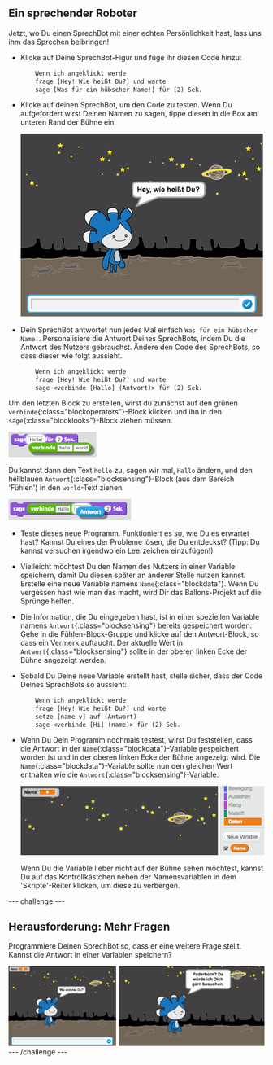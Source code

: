 ## Ein sprechender Roboter

Jetzt, wo Du einen SprechBot mit einer echten Persönlichkeit hast, lass uns ihm das Sprechen beibringen!

+ Klicke auf Deine SprechBot-Figur und füge ihr diesen Code hinzu:

	```blocks
		Wenn ich angeklickt werde
		frage [Hey! Wie heißt Du?] und warte
		sage [Was für ein hübscher Name!] für (2) Sek.
	```

+ Klicke auf deinen SprechBot, um den Code zu testen. Wenn Du aufgefordert wirst Deinen Namen zu sagen, tippe diesen in die Box am unteren Rand der Bühne ein.

	![screenshot](images/chatbot-text.png)

+ Dein SprechBot antwortet nun jedes Mal einfach `Was für ein hübscher Name!`. Personalisiere die Antwort Deines SprechBots, indem Du die Antwort des Nutzers gebrauchst. Ändere den Code des SprechBots, so dass dieser wie folgt aussieht.

	```blocks
		Wenn ich angeklickt werde
		frage [Hey! Wie heißt Du?] und warte
		sage <verbinde [Hallo] (Antwort)> für (2) Sek.
	```

Um den letzten Block zu erstellen, wirst du zunächst auf den grünen `verbinde`{:class="blockoperators"}-Block klicken und ihn in den `sage`{:class="blocklooks"}-Block ziehen müssen.

![screenshot](images/chatbot-join.png)

Du kannst dann den Text `hello` zu, sagen wir mal, `Hallo` ändern, und den hellblauen `Antwort`{:class="blocksensing"}-Block (aus dem Bereich 'Fühlen') in den `world`-Text ziehen.

![screenshot](images/chatbot-answer.png)

+ Teste dieses neue Programm. Funktioniert es so, wie Du es erwartet hast? Kannst Du eines der Probleme lösen, die Du entdeckst? (Tipp: Du kannst versuchen irgendwo ein Leerzeichen einzufügen!)

+ Vielleicht möchtest Du den Namen des Nutzers in einer Variable speichern, damit Du diesen später an anderer Stelle nutzen kannst. Erstelle eine neue Variable namens `Name`{:class="blockdata"}. Wenn Du vergessen hast wie man das macht, wird Dir das Ballons-Projekt auf die Sprünge helfen.

+ Die Information, die Du eingegeben hast, ist in einer speziellen Variable namens `Antwort`{:class="blocksensing"} bereits gespeichert worden. Gehe in die Fühlen-Block-Gruppe und klicke auf den Antwort-Block, so dass ein Vermerk auftaucht. Der aktuelle Wert in `Antwort`{:class="blocksensing"} sollte in der oberen linken Ecke der Bühne angezeigt werden.

+ Sobald Du Deine neue Variable erstellt hast, stelle sicher, dass der Code Deines SprechBots so aussieht:

	```blocks
		Wenn ich angeklickt werde
		frage [Hey! Wie heißt Du?] und warte
		setze [name v] auf (Antwort)
		sage <verbinde [Hi] (name)> für (2) Sek.
	```

+ Wenn Du Dein Programm nochmals testest, wirst Du feststellen, dass die Antwort in der `Name`{:class="blockdata"}-Variable gespeichert worden ist und in der oberen linken Ecke der Bühne angezeigt wird. Die `Name`{:class="blockdata"}-Variable sollte nun den gleichen Wert enthalten wie die `Antwort`{:class="blocksensing"}-Variable.

	![screenshot](images/chatbot-variable.png)

	Wenn Du die Variable lieber nicht auf der Bühne sehen möchtest, kannst Du auf das Kontrollkästchen neben der Namensvariablen in dem 'Skripte'-Reiter klicken, um diese zu verbergen.

--- challenge ---
## Herausforderung: Mehr Fragen

Programmiere Deinen SprechBot so, dass er eine weitere Frage stellt. Kannst die Antwort in einer Variablen speichern?

![screenshot](images/chatbot-question.png)
--- /challenge ---
